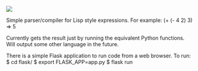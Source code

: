 ![](https://github.com/DavidSpickett/ExpressionCompiler/workflows/ExpressionCompiler/badge.svg)

Simple parser/compiler for Lisp style expressions. For example:
(+ (- 4 2) 3) => 5

Currently gets the result just by running the equivalent Python functions. Will output some other language in the future.

There is a simple Flask application to run code from a web browser. To run:
$ cd flask/
$ export FLASK_APP=app.py
$ flask run
